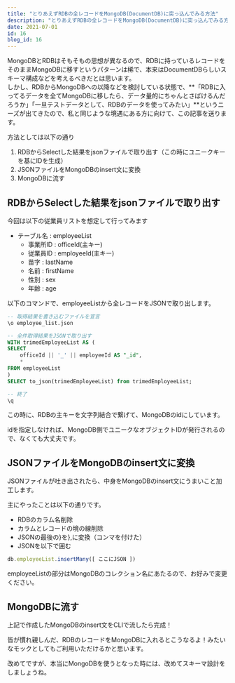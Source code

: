 ```yaml
---
title: "とりあえずRDBの全レコードをMongoDB(DocumentDB)に突っ込んでみる方法"
description: "とりあえずRDBの全レコードをMongoDB(DocumentDB)に突っ込んでみる方法"
date: 2021-07-01
id: 16
blog_id: 16
---
```

MongoDBとRDBはそもそもの思想が異なるので、RDBに持っているレコードをそのままMongoDBに移すというパターンは稀で、本来はDocumentDBらしいスキーマ構成などを考えるべきだとは思います。  
しかし、RDBからMongoDBへの以降などを検討している状態で、**「RDBに入ってるデータを全てMongoDBに移したら、データ量的にちゃんとさばけるんだろうか」「一旦テストデータとして、RDBのデータを使ってみたい」**というニーズが出てきたので、私と同じような境遇にある方に向けて、この記事を送ります。

方法としては以下の通り

1. RDBからSelectした結果をjsonファイルで取り出す（この時にユニークキーを基にIDを生成）
2. JSONファイルをMongoDBのinsert文に変換
3. MongoDBに流す

## RDBからSelectした結果をjsonファイルで取り出す

今回は以下の従業員リストを想定して行ってみます

- テーブル名 : employeeList
    - 事業所ID : officeId(主キー)
    - 従業員ID : employeeId(主キー)
    - 苗字 : lastName
    - 名前 : firstName
    - 性別 : sex
    - 年齢 : age

以下のコマンドで、employeeListから全レコードをJSONで取り出します。

```sql
-- 取得結果を書き込むファイルを宣言
\o employee_list.json

-- 全件取得結果をJSONで取り出す
WITH trimedEmployeeList AS (
SELECT 
    officeId || '_' || employeeId AS "_id",
    * 
FROM employeeList
)
SELECT to_json(trimedEmployeeList) from trimedEmployeeList;

-- 終了
\q
```

この時に、RDBの主キーを文字列結合で繋げて、MongoDBのidにしています。

idを指定しなければ、MongoDB側でユニークなオブジェクトIDが発行されるので、なくても大丈夫です。

## JSONファイルをMongoDBのinsert文に変換

JSONファイルが吐き出されたら、中身をMongoDBのinsert文にうまいこと加工します。

主にやったことは以下の通りです。

- RDBのカラム名削除
- カラムとレコードの境の線削除
- JSONの最後の}を},に変換（コンマを付けた）
- JSONを以下で囲む

```jsx
db.employeeList.insertMany([ ここにJSON ])
```

employeeListの部分はMongoDBのコレクション名にあたるので、お好みで変更ください。

## MongoDBに流す

上記で作成したMongoDBのinsert文をCLIで流したら完成！

皆が慣れ親しんだ、RDBのレコードをMongoDBに入れるとこうなるよ！みたいなモックとしてもご利用いただけるかと思います。

改めてですが、本当にMongoDBを使うとなった時には、改めてスキーマ設計をしましょうね。
